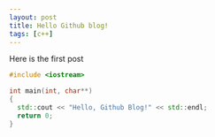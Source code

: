 ```yaml
---
layout: post
title: Hello Github blog!
tags: [c++]
---
```


Here is the first post

```cpp
#include <iostream>

int main(int, char**)
{
  std::cout << "Hello, Github Blog!" << std::endl;
  return 0;
}
```


